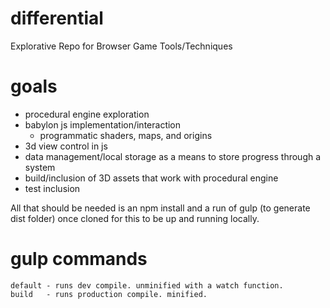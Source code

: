# differential
Explorative Repo for Browser Game Tools/Techniques

# goals
- procedural engine exploration
- babylon js implementation/interaction
	- programmatic shaders, maps, and origins
- 3d view control in js
- data management/local storage as a means to store progress through a system
- build/inclusion of 3D assets that work with procedural engine
- test inclusion

All that should be needed is an npm install and a run of gulp (to generate dist folder) once cloned for this to be up and running locally.

# gulp commands
```
default - runs dev compile. unminified with a watch function.
build   - runs production compile. minified. 
```